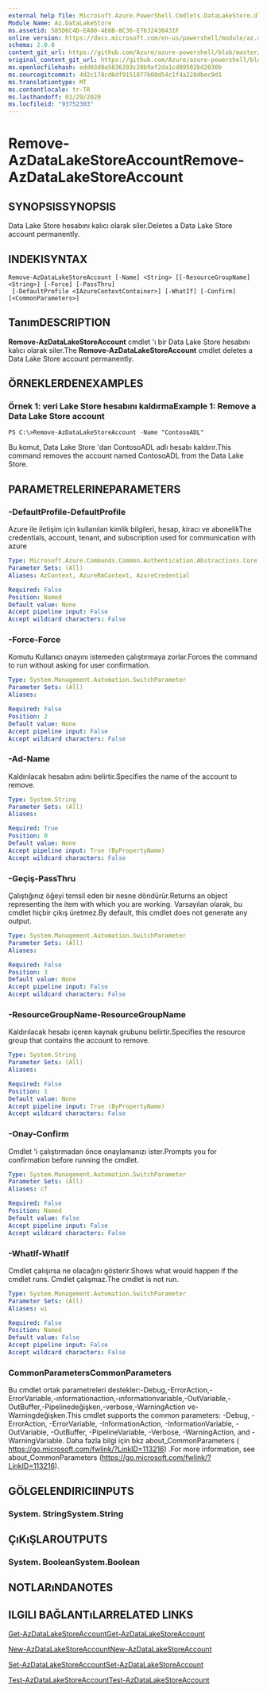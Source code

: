 ```yaml
---
external help file: Microsoft.Azure.PowerShell.Cmdlets.DataLakeStore.dll-Help.xml
Module Name: Az.DataLakeStore
ms.assetid: 585D6C4D-EA80-4E6B-8C36-E7632430431F
online version: https://docs.microsoft.com/en-us/powershell/module/az.datalakestore/remove-azdatalakestoreaccount
schema: 2.0.0
content_git_url: https://github.com/Azure/azure-powershell/blob/master/src/DataLakeStore/DataLakeStore/help/Remove-AzDataLakeStoreAccount.md
original_content_git_url: https://github.com/Azure/azure-powershell/blob/master/src/DataLakeStore/DataLakeStore/help/Remove-AzDataLakeStoreAccount.md
ms.openlocfilehash: edd03d0a5836393c20b9af2da1cd89502bd2030b
ms.sourcegitcommit: 4d2c178cd6df9151877b08d54c1f4a228dbec9d1
ms.translationtype: MT
ms.contentlocale: tr-TR
ms.lasthandoff: 01/29/2020
ms.locfileid: "93752303"
---
```

# <span data-ttu-id="5c473-101">Remove-AzDataLakeStoreAccount</span><span class="sxs-lookup"><span data-stu-id="5c473-101">Remove-AzDataLakeStoreAccount</span></span>

## <span data-ttu-id="5c473-102">SYNOPSIS</span><span class="sxs-lookup"><span data-stu-id="5c473-102">SYNOPSIS</span></span>
<span data-ttu-id="5c473-103">Data Lake Store hesabını kalıcı olarak siler.</span><span class="sxs-lookup"><span data-stu-id="5c473-103">Deletes a Data Lake Store account permanently.</span></span>

## <span data-ttu-id="5c473-104">INDEKI</span><span class="sxs-lookup"><span data-stu-id="5c473-104">SYNTAX</span></span>

```
Remove-AzDataLakeStoreAccount [-Name] <String> [[-ResourceGroupName] <String>] [-Force] [-PassThru]
 [-DefaultProfile <IAzureContextContainer>] [-WhatIf] [-Confirm] [<CommonParameters>]
```

## <span data-ttu-id="5c473-105">Tanım</span><span class="sxs-lookup"><span data-stu-id="5c473-105">DESCRIPTION</span></span>
<span data-ttu-id="5c473-106">**Remove-AzDataLakeStoreAccount** cmdlet 'ı bir Data Lake Store hesabını kalıcı olarak siler.</span><span class="sxs-lookup"><span data-stu-id="5c473-106">The **Remove-AzDataLakeStoreAccount** cmdlet deletes a Data Lake Store account permanently.</span></span>

## <span data-ttu-id="5c473-107">ÖRNEKLERDEN</span><span class="sxs-lookup"><span data-stu-id="5c473-107">EXAMPLES</span></span>

### <span data-ttu-id="5c473-108">Örnek 1: veri Lake Store hesabını kaldırma</span><span class="sxs-lookup"><span data-stu-id="5c473-108">Example 1: Remove a Data Lake Store account</span></span>
```
PS C:\>Remove-AzDataLakeStoreAccount -Name "ContosoADL"
```

<span data-ttu-id="5c473-109">Bu komut, Data Lake Store 'dan ContosoADL adlı hesabı kaldırır.</span><span class="sxs-lookup"><span data-stu-id="5c473-109">This command removes the account named ContosoADL from the Data Lake Store.</span></span>

## <span data-ttu-id="5c473-110">PARAMETRELERINE</span><span class="sxs-lookup"><span data-stu-id="5c473-110">PARAMETERS</span></span>

### <span data-ttu-id="5c473-111">-DefaultProfile</span><span class="sxs-lookup"><span data-stu-id="5c473-111">-DefaultProfile</span></span>
<span data-ttu-id="5c473-112">Azure ile iletişim için kullanılan kimlik bilgileri, hesap, kiracı ve abonelik</span><span class="sxs-lookup"><span data-stu-id="5c473-112">The credentials, account, tenant, and subscription used for communication with azure</span></span>

```yaml
Type: Microsoft.Azure.Commands.Common.Authentication.Abstractions.Core.IAzureContextContainer
Parameter Sets: (All)
Aliases: AzContext, AzureRmContext, AzureCredential

Required: False
Position: Named
Default value: None
Accept pipeline input: False
Accept wildcard characters: False
```

### <span data-ttu-id="5c473-113">-Force</span><span class="sxs-lookup"><span data-stu-id="5c473-113">-Force</span></span>
<span data-ttu-id="5c473-114">Komutu Kullanıcı onayını istemeden çalıştırmaya zorlar.</span><span class="sxs-lookup"><span data-stu-id="5c473-114">Forces the command to run without asking for user confirmation.</span></span>

```yaml
Type: System.Management.Automation.SwitchParameter
Parameter Sets: (All)
Aliases:

Required: False
Position: 2
Default value: None
Accept pipeline input: False
Accept wildcard characters: False
```

### <span data-ttu-id="5c473-115">-Ad</span><span class="sxs-lookup"><span data-stu-id="5c473-115">-Name</span></span>
<span data-ttu-id="5c473-116">Kaldırılacak hesabın adını belirtir.</span><span class="sxs-lookup"><span data-stu-id="5c473-116">Specifies the name of the account to remove.</span></span>

```yaml
Type: System.String
Parameter Sets: (All)
Aliases:

Required: True
Position: 0
Default value: None
Accept pipeline input: True (ByPropertyName)
Accept wildcard characters: False
```

### <span data-ttu-id="5c473-117">-Geçiş</span><span class="sxs-lookup"><span data-stu-id="5c473-117">-PassThru</span></span>
<span data-ttu-id="5c473-118">Çalıştığınız öğeyi temsil eden bir nesne döndürür.</span><span class="sxs-lookup"><span data-stu-id="5c473-118">Returns an object representing the item with which you are working.</span></span>
<span data-ttu-id="5c473-119">Varsayılan olarak, bu cmdlet hiçbir çıkış üretmez.</span><span class="sxs-lookup"><span data-stu-id="5c473-119">By default, this cmdlet does not generate any output.</span></span>

```yaml
Type: System.Management.Automation.SwitchParameter
Parameter Sets: (All)
Aliases:

Required: False
Position: 3
Default value: None
Accept pipeline input: False
Accept wildcard characters: False
```

### <span data-ttu-id="5c473-120">-ResourceGroupName</span><span class="sxs-lookup"><span data-stu-id="5c473-120">-ResourceGroupName</span></span>
<span data-ttu-id="5c473-121">Kaldırılacak hesabı içeren kaynak grubunu belirtir.</span><span class="sxs-lookup"><span data-stu-id="5c473-121">Specifies the resource group that contains the account to remove.</span></span>

```yaml
Type: System.String
Parameter Sets: (All)
Aliases:

Required: False
Position: 1
Default value: None
Accept pipeline input: True (ByPropertyName)
Accept wildcard characters: False
```

### <span data-ttu-id="5c473-122">-Onay</span><span class="sxs-lookup"><span data-stu-id="5c473-122">-Confirm</span></span>
<span data-ttu-id="5c473-123">Cmdlet 'i çalıştırmadan önce onaylamanızı ister.</span><span class="sxs-lookup"><span data-stu-id="5c473-123">Prompts you for confirmation before running the cmdlet.</span></span>

```yaml
Type: System.Management.Automation.SwitchParameter
Parameter Sets: (All)
Aliases: cf

Required: False
Position: Named
Default value: False
Accept pipeline input: False
Accept wildcard characters: False
```

### <span data-ttu-id="5c473-124">-WhatIf</span><span class="sxs-lookup"><span data-stu-id="5c473-124">-WhatIf</span></span>
<span data-ttu-id="5c473-125">Cmdlet çalışırsa ne olacağını gösterir.</span><span class="sxs-lookup"><span data-stu-id="5c473-125">Shows what would happen if the cmdlet runs.</span></span>
<span data-ttu-id="5c473-126">Cmdlet çalışmaz.</span><span class="sxs-lookup"><span data-stu-id="5c473-126">The cmdlet is not run.</span></span>

```yaml
Type: System.Management.Automation.SwitchParameter
Parameter Sets: (All)
Aliases: wi

Required: False
Position: Named
Default value: False
Accept pipeline input: False
Accept wildcard characters: False
```

### <span data-ttu-id="5c473-127">CommonParameters</span><span class="sxs-lookup"><span data-stu-id="5c473-127">CommonParameters</span></span>
<span data-ttu-id="5c473-128">Bu cmdlet ortak parametreleri destekler:-Debug,-ErrorAction,-ErrorVariable,-ınformationaction,-ınformationvariable,-OutVariable,-OutBuffer,-Pipelinedeğişken,-verbose,-WarningAction ve-Warningdeğişken.</span><span class="sxs-lookup"><span data-stu-id="5c473-128">This cmdlet supports the common parameters: -Debug, -ErrorAction, -ErrorVariable, -InformationAction, -InformationVariable, -OutVariable, -OutBuffer, -PipelineVariable, -Verbose, -WarningAction, and -WarningVariable.</span></span> <span data-ttu-id="5c473-129">Daha fazla bilgi için bkz about_CommonParameters ( https://go.microsoft.com/fwlink/?LinkID=113216) .</span><span class="sxs-lookup"><span data-stu-id="5c473-129">For more information, see about_CommonParameters (https://go.microsoft.com/fwlink/?LinkID=113216).</span></span>

## <span data-ttu-id="5c473-130">GÖLGELENDIRICI</span><span class="sxs-lookup"><span data-stu-id="5c473-130">INPUTS</span></span>

### <span data-ttu-id="5c473-131">System. String</span><span class="sxs-lookup"><span data-stu-id="5c473-131">System.String</span></span>

## <span data-ttu-id="5c473-132">ÇıKıŞLAR</span><span class="sxs-lookup"><span data-stu-id="5c473-132">OUTPUTS</span></span>

### <span data-ttu-id="5c473-133">System. Boolean</span><span class="sxs-lookup"><span data-stu-id="5c473-133">System.Boolean</span></span>

## <span data-ttu-id="5c473-134">NOTLARıNDA</span><span class="sxs-lookup"><span data-stu-id="5c473-134">NOTES</span></span>

## <span data-ttu-id="5c473-135">ILGILI BAĞLANTıLAR</span><span class="sxs-lookup"><span data-stu-id="5c473-135">RELATED LINKS</span></span>

[<span data-ttu-id="5c473-136">Get-AzDataLakeStoreAccount</span><span class="sxs-lookup"><span data-stu-id="5c473-136">Get-AzDataLakeStoreAccount</span></span>](./Get-AzDataLakeStoreAccount.md)

[<span data-ttu-id="5c473-137">New-AzDataLakeStoreAccount</span><span class="sxs-lookup"><span data-stu-id="5c473-137">New-AzDataLakeStoreAccount</span></span>](./New-AzDataLakeStoreAccount.md)

[<span data-ttu-id="5c473-138">Set-AzDataLakeStoreAccount</span><span class="sxs-lookup"><span data-stu-id="5c473-138">Set-AzDataLakeStoreAccount</span></span>](./Set-AzDataLakeStoreAccount.md)

[<span data-ttu-id="5c473-139">Test-AzDataLakeStoreAccount</span><span class="sxs-lookup"><span data-stu-id="5c473-139">Test-AzDataLakeStoreAccount</span></span>](./Test-AzDataLakeStoreAccount.md)


